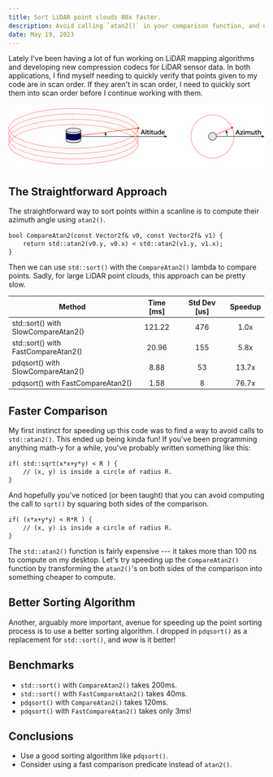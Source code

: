 ```yaml
---
title: Sort LiDAR point clouds 80x faster.
description: Avoid calling `atan2()` in your comparison function, and use a recent sorting algorithm like `pdqsort()`.
date: May 19, 2023
---
```


Lately I've been having a lot of fun working on LiDAR mapping algorithms and developing new compression codecs for LiDAR sensor data.
In both applications, I find myself needing to quickly verify that points given to my code are in scan order.
If they aren't in scan order, I need to quickly sort them into scan order before I continue working with them.

![A diagram showing the altitude and azimuth coordinates that define a LiDAR point in spherical coordinates](/posts/0000-sort-points/lidar-coordinates.svg)

## The Straightforward Approach

The straightforward way to sort points within a scanline is to compute their azimuth angle using `atan2()`.

    bool CompareAtan2(const Vector2f& v0, const Vector2f& v1) {
        return std::atan2(v0.y, v0.x) < std::atan2(v1.y, v1.x);
    }

Then we can use `std::sort()` with the `CompareAtan2()` lambda to compare points.
Sadly, for large LiDAR point clouds, this approach can be pretty slow.

| Method                              | Time [ms] | Std Dev [us] | Speedup |
|-------------------------------------|:---------:|:------------:|:-------:|
| std::sort() with SlowCompareAtan2() |   121.22  |      476     |   1.0x  |
| std::sort() with FastCompareAtan2() |    20.96  |      155     |   5.8x  |
| pdqsort()   with SlowCompareAtan2() |     8.88  |       53     |  13.7x  |
| pdqsort()   with FastCompareAtan2() |     1.58  |        8     |  76.7x  |

## Faster Comparison

My first instinct for speeding up this code was to find a way to avoid calls to `std::atan2()`.
This ended up being kinda fun!
If you've been programming anything math-y for a while, you've probably written something like this:

    if( std::sqrt(x*x+y*y) < R ) {
        // (x, y) is inside a circle of radius R.
    }

And hopefully you've noticed (or been taught) that you can avoid computing the call to `sqrt()` by squaring both sides of the comparison.

    if( (x*x+y*y) < R*R ) {
        // (x, y) is inside a circle of radius R.
    }

The `std::atan2()` function is fairly expensive --- it takes more than 100 ns to compute on my desktop.
Let's try speeding up the `CompareAtan2()` function by transforming the `atan2()`'s on both sides of the comparison into something cheaper to compute.

## Better Sorting Algorithm
Another, arguably more important, avenue for speeding up the point sorting process is to use a better sorting algorithm.
I dropped in `pdqsort()` as a replacement for `std::sort()`, and *wow* is it better!

## Benchmarks

* `std::sort()` with `CompareAtan2()` takes 200ms.
* `std::sort()` with `FastCompareAtan2()` takes 40ms.
* `pdqsort()` with `CompareAtan2()` takes 120ms.
* `pdqsort()` with `FastCompareAtan2()` takes only 3ms!

## Conclusions

* Use a good sorting algorithm like `pdqsort()`.
* Consider using a fast comparison predicate instead of `atan2()`.

